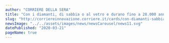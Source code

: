```yaml
---
author: "CORRIERE DELLA SERA"
title: "Con i diamanti, di sabbia o al vetro e durano fino a 28.000 anni. Ecco le batterie del futuro"
slug: "http://corriereinnovazione.corriere.it/cards/con-diamanti-sabbia-o-vetro-durano-fino-28000-anni-ecco-batterie-futuro/batteria-nanodiamanti-radioattivi-che-dura-28000-anni_principale.shtml"
newsImage: "../../assets/images/news/newsCarousel/news11.svg"
datePublished: "2020-03-21"
pageName: true
---
```

